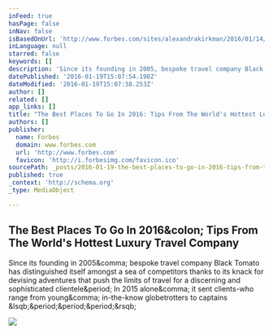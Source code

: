 ```yaml
---
inFeed: true
hasPage: false
inNav: false
isBasedOnUrl: 'http://www.forbes.com/sites/alexandrakirkman/2016/01/14/the-best-places-to-go-in-2016-tips-from-the-worlds-hottest-luxury-travel-company/?utm_medium=email&utm_source=flipboard#2715e4857a0b65ebe59d3b8f'
inLanguage: null
starred: false
keywords: []
description: 'Since its founding in 2005, bespoke travel company Black Tomato has distinguished itself amongst a sea of competitors thanks to its knack for devising adventures that push the limits of travel for a discerning and sophisticated clientele. In 2015 alone, it sent clients-who range from young, in-the-know globetrotters to captains [...]'
datePublished: '2016-01-19T15:07:54.198Z'
dateModified: '2016-01-19T15:07:38.253Z'
author: []
related: []
app_links: []
title: "The Best Places To Go In 2016: Tips From The World's Hottest Luxury Travel Company"
authors: []
publisher:
  name: Forbes
  domain: www.forbes.com
  url: 'http://www.forbes.com'
  favicon: 'http://i.forbesimg.com/favicon.ico'
sourcePath: _posts/2016-01-19-the-best-places-to-go-in-2016-tips-from-the-worlds-hottest.md
published: true
_context: 'http://schema.org'
_type: MediaObject

---
```

<article style=""><h1>The Best Places To Go In 2016&amp;colon; Tips From The World's Hottest Luxury Travel Company</h1><p>Since its founding in 2005&amp;comma; bespoke travel company Black Tomato has distinguished itself amongst a sea of competitors thanks to its knack for devising adventures that push the limits of travel for a discerning and sophisticated clientele&amp;period; In 2015 alone&amp;comma; it sent clients-who range from young&amp;comma; in-the-know globetrotters to captains &amp;lsqb;&amp;period;&amp;period;&amp;period;&amp;rsqb;</p><img src="http://blogs-images.forbes.com/alexandrakirkman/files/2016/01/Mongolia-1200x609.jpg" /></article>